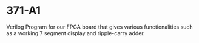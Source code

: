 # 371-A1
Verilog Program for our FPGA board that gives various functionalities such as a working 7 segment display and ripple-carry adder. 
